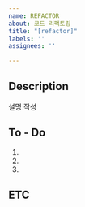 ```yaml
---
name: REFACTOR
about: 코드 리팩토링
title: "[refactor]"
labels: ''
assignees: ''

---
```


## Description
설명 작성

## To - Do
1.
2.
3.

## ETC